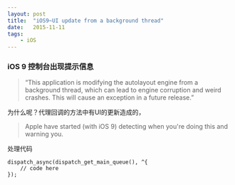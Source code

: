 ```yaml
---
layout: post
title:  "iOS9~UI update from a background thread"
date:   2015-11-11
tags:
    - iOS
---
```



### iOS 9 控制台出现提示信息
> “This application is modifying the autolayout engine from a background thread, which can lead to engine corruption and weird crashes. This will cause an exception in a future release.”
  
为什么呢？代理回调的方法中有UI的更新造成的，
> Apple have started (with iOS 9) detecting when you're doing this and warning you.


处理代码

```
dispatch_async(dispatch_get_main_queue(), ^{
    // code here
});
```

